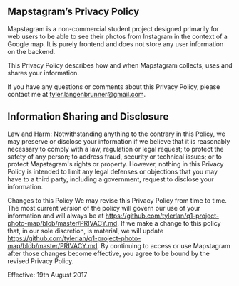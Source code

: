 ## Mapstagram’s Privacy Policy

Mapstagram is a non-commercial student project designed primarily for web users to be able to see their photos from Instagram in the context of a Google map. It is purely frontend and does not store any user information on the backend.

This Privacy Policy describes how and when Mapstagram collects, uses and shares your information.

If you have any questions or comments about this Privacy Policy, please contact me at tyler.langenbrunner@gmail.com.

## Information Sharing and Disclosure

Law and Harm: Notwithstanding anything to the contrary in this Policy, we may preserve or disclose your information if we believe that it is reasonably necessary to comply with a law, regulation or legal request; to protect the safety of any person; to address fraud, security or technical issues; or to protect Mapstagram's rights or property. However, nothing in this Privacy Policy is intended to limit any legal defenses or objections that you may have to a third party, including a government, request to disclose your information.

Changes to this Policy
We may revise this Privacy Policy from time to time. The most current version of the policy will govern our use of your information and will always be at https://github.com/tylerlan/q1-project-photo-map/blob/master/PRIVACY.md. If we make a change to this policy that, in our sole discretion, is material, we will update https://github.com/tylerlan/q1-project-photo-map/blob/master/PRIVACY.md. By continuing to access or use Mapstagram after those changes become effective, you agree to be bound by the revised Privacy Policy.

Effective: 19th August 2017

